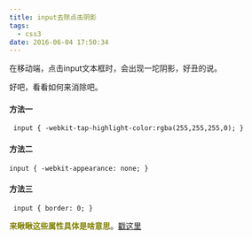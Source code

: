 ```yaml
---
title: input去除点击阴影
tags:
  - css3
date: 2016-06-04 17:50:34
---
```


在移动端，点击input文本框时，会出现一坨阴影，好丑的说。

好吧，看看如何来消除吧。<!--more-->

#### 方法一

`
input {
  -webkit-tap-highlight-color:rgba(255,255,255,0);
}`

#### 方法二

`
input {
  -webkit-appearance: none;
}
`

#### 方法三

`
input {
  border: 0;
}`

<span style="font-size: 14px;">**<span style="color: #808000;">来瞅瞅这些属性具体是啥意思</span>**</span>。[戳这里](http://www.css88.com/webkit/-webkit-line-clamp/ "-webkit-tap-highlight-color")

&nbsp;